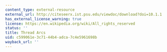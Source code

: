 ```yaml
---
content_type: external-resource
external_url: http://citeseerx.ist.psu.edu/viewdoc/download?doi=10.1.1.88.9825&rep=rep1&type=pdf
has_external_license_warning: true
license: https://en.wikipedia.org/wiki/All_rights_reserved
status: ''
title: Thread Arcs
uid: c599061e-3c71-44b4-adca-7c4e5961698b
wayback_url: ''
---
```

